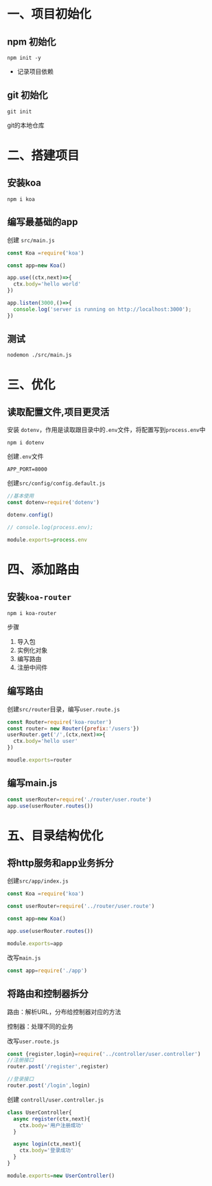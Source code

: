 # 一、项目初始化

## npm 初始化

```
npm init -y
```

- 记录项目依赖

  

## git 初始化

```
git init
```

git的本地仓库



# 二、搭建项目

## 安装koa

```
npm i koa
```

## 编写最基础的app

创建 `src/main.js`

```js
const Koa =require('koa')

const app=new Koa()

app.use((ctx,next)=>{
  ctx.body='hello world'
})

app.listen(3000,()=>{
  console.log('server is running on http://localhost:3000');
})
```

## 测试

`nodemon ./src/main.js`



# 三、优化

## 读取配置文件,项目更灵活

安装 `dotenv`，作用是读取跟目录中的`.env`文件，将配置写到`process.env`中

```
npm i dotenv
```

创建`.env`文件

```
APP_PORT=8000
```

创建`src/config/config.default.js`

```js
//基本使用
const dotenv=require('dotenv')

dotenv.config()

// console.log(process.env);

module.exports=process.env
```



# 四、添加路由

## 安装`koa-router`

```
npm i koa-router
```

步骤

1. 导入包
2. 实例化对象
3. 编写路由
4. 注册中间件

## 编写路由

创建`src/router`目录，编写`user.route.js` 

```js
const Router=require('koa-router')
const router= new Router({prefix:'/users'}) 
userRouter.get('/',(ctx,next)=>{
  ctx.body='hello user'
})

moudle.exports=router
```

## 编写main.js

```js
const userRouter=require('./router/user.route')
app.use(userRouter.routes())
```



# 五、目录结构优化

## 将http服务和app业务拆分

创建`src/app/index.js`

```js
const Koa =require('koa')

const userRouter=require('../router/user.route')

const app=new Koa()

app.use(userRouter.routes())

module.exports=app
```

改写`main.js`

```js
const app=require('./app')
```

## 将路由和控制器拆分

路由：解析URL，分布给控制器对应的方法

控制器：处理不同的业务

改写`user.route.js`

```js
const {register,login}=require('../controller/user.controller')
//注册接口
router.post('/register',register)

//登录接口
router.post('/login',login)
```

创建 `controll/user.controller.js`

```js
class UserController{
  async register(ctx,next){
    ctx.body='用户注册成功'
  }

  async login(ctx,next){
    ctx.body='登录成功'
  }
}

module.exports=new UserController()
```

